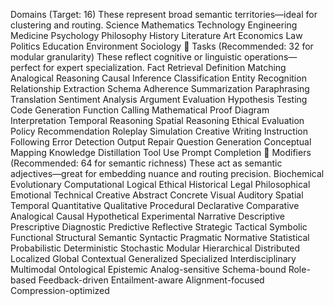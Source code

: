 Domains (Target: 16)
These represent broad semantic territories—ideal for clustering and routing.
Science
Mathematics
Technology
Engineering
Medicine
Psychology
Philosophy
History
Literature
Art
Economics
Law
Politics
Education
Environment
Sociology
🧠 Tasks (Recommended: 32 for modular granularity)
These reflect cognitive or linguistic operations—perfect for expert specialization.
Fact Retrieval
Definition Matching
Analogical Reasoning
Causal Inference
Classification
Entity Recognition
Relationship Extraction
Schema Adherence
Summarization
Paraphrasing
Translation
Sentiment Analysis
Argument Evaluation
Hypothesis Testing
Code Generation
Function Calling
Mathematical Proof
Diagram Interpretation
Temporal Reasoning
Spatial Reasoning
Ethical Evaluation
Policy Recommendation
Roleplay Simulation
Creative Writing
Instruction Following
Error Detection
Output Repair
Question Generation
Conceptual Mapping
Knowledge Distillation
Tool Use
Prompt Completion
🎨 Modifiers (Recommended: 64 for semantic richness)
These act as semantic adjectives—great for embedding nuance and routing precision.
Biochemical
Evolutionary
Computational
Logical
Ethical
Historical
Legal
Philosophical
Emotional
Technical
Creative
Abstract
Concrete
Visual
Auditory
Spatial
Temporal
Quantitative
Qualitative
Procedural
Declarative
Comparative
Analogical
Causal
Hypothetical
Experimental
Narrative
Descriptive
Prescriptive
Diagnostic
Predictive
Reflective
Strategic
Tactical
Symbolic
Functional
Structural
Semantic
Syntactic
Pragmatic
Normative
Statistical
Probabilistic
Deterministic
Stochastic
Modular
Hierarchical
Distributed
Localized
Global
Contextual
Generalized
Specialized
Interdisciplinary
Multimodal
Ontological
Epistemic
Analog-sensitive
Schema-bound
Role-based
Feedback-driven
Entailment-aware
Alignment-focused
Compression-optimized